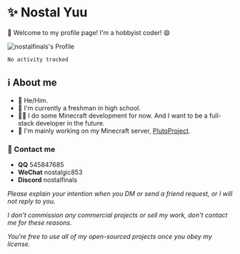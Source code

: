 # ✨ Nostal Yuu

👋 Welcome to my profile page! I'm a hobbyist coder! 😄

![nostalfinals's Profile](https://github-readme-stats.vercel.app/api?username=nostalfinals&show_icons=true&theme=radical)

<!--START_SECTION:waka-->

```txt
No activity tracked
```

<!--END_SECTION:waka-->

## ℹ️ About me
- 👦 He/Him.
- 🏫 I'm currently a freshman in high school.
- 👨‍💻 I do some Minecraft development for now. And I want to be a full-stack developer in the future.
- 💫 I'm mainly working on my Minecraft server, [PlutoProject](https://github.com/PlutoProject).

### 📱 Contact me

- **QQ** 545847685
- **WeChat** nostalgic853
- **Discord** nostalfinals

*Please explain your intention when you DM or send a friend request, or I will not reply to you.*

*I don't commission any commercial projects or sell my work, don't contact me for these reasons.*

*You're free to use all of my open-sourced projects once you obey my license.*
